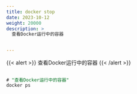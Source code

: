 ```yaml
---
title: docker stop
date: 2023-10-12
weight: 20000
description: >
  查看Docker运行中的容器


---
```


{{< alert >}}
查看Docker运行中的容器
{{< /alert >}}


##


```sql
# "查看Docker运行中的容器"
docker ps

```



